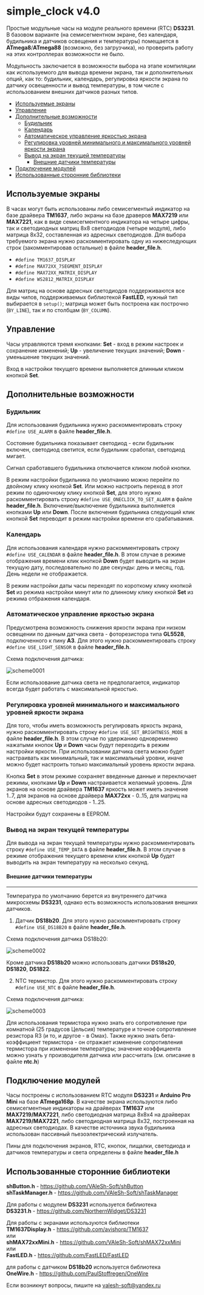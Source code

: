 # simple_clock v4.0
Простые модульные часы на модуле реального времени (RTC) **DS3231**. В базовом варианте (на семисегментном экране, без календаря, будильника и датчиков освещения и температуры) помещается в **ATmega8**/**ATmega88** (возможно, без загрузчика), но проверить работу на этих контроллерах возможности не было.

Модульность заключается в возможности выбора на этапе компиляции как используемого для вывода времени экрана, так и дополнительных опций, как то: будильник, календарь, регулировка яркости экрана по датчику освещенности и вывод температуры, в том числе с использованием внешних датчиков разных типов.

- [Используемые экраны](#используемые-экраны)
- [Управление](#управление)
- [Дополнительные возможности](#дополнительные-возможности)
  - [Будильник](#будильник)
  - [Календарь](#календарь)
  - [Автоматическое управление яркостью экрана](#автоматическое-управление-яркостью-экрана)
  - [Регулировка уровней минимального и максимального уровней яркости экрана](#регулировка-уровней-минимального-и-максимального-уровней-яркости-экрана)
  - [Вывод на экран текущей температуры](#вывод-на-экран-текущей-температуры)
    - [Внешние датчики температуры](#внешние-датчики-температуры)
- [Подключение модулей](#подключение-модулей)
- [Использованные сторонние библиотеки](#использованные-сторонние-библиотеки)

## Используемые экраны

В часах могут быть использованы либо семисегментый индикатор на базе драйвера **TM1637**, либо экраны на базе драверов **MAX7219** или **MAX7221**, как в виде семисегментного индикатора на четыре цифры, так и светодиодных матриц 8х8 светодиодов (четыре модуля), либо матрица 8х32, составленная из адресных светодиодов. Для выбора требуемого экрана нужно раскомментировать одну из нижеследующих строк (закомментировав остальные) в файле **header_file.h**.
- `#define TM1637_DISPLAY`
- `#define MAX72XX_7SEGMENT_DISPLAY`
- `#define MAX72XX_MATRIX_DISPLAY`
- `#define WS2812_MATRIX_DISPLAY`

Для матриц на основе адресных светодиодов поддерживаются все виды чипов, поддерживаемых библиотекой **FastLED**, нужный тип выбирается в `setup()`; матрица может быть построена как построчно (`BY_LINE`), так и по столбцам (`BY_COLUMN`).

## Управление

Часы управляются тремя кнопками: **Set** - вход в режим настроек и сохранение изменений; **Up** - увеличение текущих значений; **Down** - уменьшение текущих значений.

Вход в настройки текущего времени выполняется длинным кликом кнопкой **Set**.

## Дополнительные возможности

### Будильник

Для использования будильника нужно раскомментировать строку `#define USE_ALARM` в файле **header_file.h**.

Состояние будильника показывает светодиод - если будильник включен, светодиод светится, если будильник сработал, светодиод мигает.

Сигнал сработавшего будильника отключается кликом любой кнопки.

В режим настройки будильника по умолчанию можно перейти по двойному клику кнопкой **Set**. Или можно настроить переход в этот режим по одиночному клику кнопкой **Set**, для этого нужно раскомментировать строку `#define USE_ONECLICK_TO_SET_ALARM` в файле **header_file.h**. Включение/выключение будильника выполняется кнопками **Up** или **Down**. После включения будильника следующий клик кнопкой **Set** переводит в режим настройки времени его срабатывания.

### Календарь

Для использования календаря нужно раскомментировать строку `#define USE_CALENDAR` в файле **header_file.h**. В этом случае в режиме отображения времени клик кнопкой **Down** будет выводить на экран текущую дату, последовательно по две секунды: день и месяц, год. День недели не отображается.

В режим настройки даты часы переходят по короткому клику кнопкой **Set** из режима настройки минут или по длинному клику кнопкой **Set** из режима отбражения календаря.

### Автоматическое управление яркостью экрана

Предусмотрена возможность снижения яркости экрана при низком освещении по данным датчика света - фоторезистора типа **GL5528**, подключенного к пину **A3**. Для этого нужно раскомментировать строку `#define USE_LIGHT_SENSOR` в файле **header_file.h**.

Схема подключения датчика:

![scheme0001](/docs/0001.jpg "Схема подключения датчика")

Если использование датчика света не предполагается, индикатор всегда будет работать с максимальной яркостью.

### Регулировка уровней минимального и максимального уровней яркости экрана

Для того, чтобы иметь возможность регулировать яркость экрана, нужно раскомментировать строку `#define USE_SET_BRIGHTNESS_MODE` в файле **header_file.h**. В этом случае по удержанию одновременно нажатыми кнопок **Up** и **Down** часы будут переходить в режим настройки яркости. При использовании датчика света можно будет настраивать как минимальный, так и максимальный уровни, иначе можно будет настроить только максимальный уровень яркости экрана.

Кнопка **Set** в этом режиме сохраняет введенные данные и переключает режимы, кнопками **Up** и **Down** настраивается желаемый уровень. Для экранов на основе драйвера **TM1637** яркость может иметь значение 1..7, для экранов на основе драйвера **MAX72xx** - 0..15, для матриц на основе адресных светодиодов - 1..25.

 Настройки будут сохранены в EEPROM.

### Вывод на экран текущей температуры

Для вывода на экран текущей температуры нужно раскомментировать строку `#define USE_TEMP_DATA` в файле **header_file.h**. В этом случае в режиме отображения текущего времени клик кнопкой **Up** будет выводить на экран температуру на несколько секунд.

#### Внешние датчики температуры
<hr>

Температура по умолчанию берется из внутреннего датчика микросхемы **DS3231**, однако есть возможность использования внешних датчиков.

1. Датчик **DS18b20**. Для этого нужно раскомментировать строку `#define USE_DS18B20` в файле **header_file.h**.

Схема подключения датчика DS18b20:

![scheme0002](/docs/0002.jpg "Схема подключения датчика DS18b20")

Кроме датчика **DS18b20** можно использовать датчики **DS18s20**, **DS1820**, **DS1822**.

2. NTC термистор. Для этого нужно раскомментировать строку `#define USE_NTC` в файле **header_file.h**.

Схема подключения датчика:

![scheme0003](/docs/0003.jpg "Схема подключения датчика")

Для использования термистора нужно знать его сопротивление при комнатной (25 градусов Цельсия) температуре и точное сопротивление резистора R3 (и то, и другое - в Омах). Также нужно знать бета-коэффициент термистора - он отражает изменение сопротивления термистора при изменении температуры; значение коэффициента можно узнать у производителя датчика или рассчитать (см. описание в файле **ntc.h**)

## Подключение модулей

Часы построены с использованием RTC модуля **DS3231** и **Arduino Pro Mini** на базе **ATmega168p**. В качестве экрана используются либо семисегментные индикаторы на драйверах **TM1637** или **MAX7219/MAX7221**, либо светодиодная матрица 8х8х4 на драйверах **MAX7219/MAX7221**, либо светодиодная матрица 8х32, построенная на адресных светодиодах. В качестве источника звука будильника использован пассивный пьезоэлектрический излучатель.

Пины для подключения экранов, RTC, кнопок, пищалки, светодиода и датчиков температуры и света определены в файле **header_file.h**

## Использованные сторонние библиотеки

**shButton.h** - https://github.com/VAleSh-Soft/shButton<br>
**shTaskManager.h** - https://github.com/VAleSh-Soft/shTaskManager<br>

Для работы с модулем **DS3231** используется библиотека<br>
**DS3231.h** - https://github.com/NorthernWidget/DS3231<br>

Для работы с экранами используются библиотеки<br>
**TM1637Display.h** - https://github.com/avishorp/TM1637<br>
или<br>
**shMAX72xxMini.h** - https://github.com/VAleSh-Soft/shMAX72xxMini<br>
или <br>
**FastLED.h** - https://github.com/FastLED/FastLED<br>

для работы с датчиком **DS18b20** используется библиотека<br>
**OneWire.h** - https://github.com/PaulStoffregen/OneWire

Если возникнут вопросы, пишите на valesh-soft@yandex.ru 

